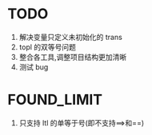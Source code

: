 # TODO

1. 解决变量只定义未初始化的 trans
2. topl 的双等号问题
3. 整合各工具,调整项目结构更加清晰
4. 测试 bug

# FOUND_LIMIT

1. 只支持 ltl 的单等于号(即不支持==>和==)
